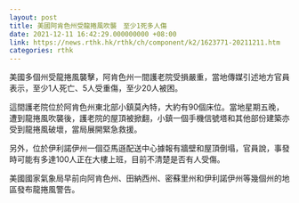 ```yaml
---
layout: post
title: 美國阿肯色州受龍捲風吹襲　至少1死多人傷
date: 2021-12-11 16:42:29.000000000 +08:00
link: https://news.rthk.hk/rthk/ch/component/k2/1623771-20211211.htm
categories: rthk
---
```


美國多個州受龍捲風襲擊，阿肯色州一間護老院受損嚴重，當地傳媒引述地方官員表示，至少1人死亡、5人受重傷，至少20人被困。

這間護老院位於阿肯色州東北部小鎮莫內特，大約有90個床位。當地星期五晚，遭到龍捲風吹襲後，護老院的屋頂被掀翻，小鎮一個手機信號塔和其他部份建築亦受到龍捲風破壞，當局展開緊急救援。

另外，位於伊利諾伊州一個亞馬遜配送中心據報有牆壁和屋頂倒塌，官員說，事發時可能有多達100人正在大樓上班，目前不清楚是否有人受傷。

美國國家氣象局早前向阿肯色州、田納西州、密蘇里州和伊利諾伊州等幾個州的地區發布龍捲風警告。
